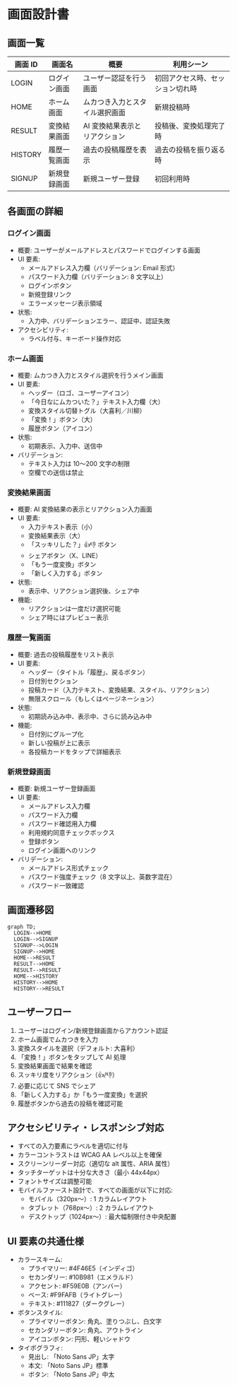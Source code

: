 # 画面設計書

## 画面一覧

| 画面 ID | 画面名       | 概要                           | 利用シーン                       |
| ------- | ------------ | ------------------------------ | -------------------------------- |
| LOGIN   | ログイン画面 | ユーザー認証を行う画面         | 初回アクセス時、セッション切れ時 |
| HOME    | ホーム画面   | ムカつき入力とスタイル選択画面 | 新規投稿時                       |
| RESULT  | 変換結果画面 | AI 変換結果表示とリアクション  | 投稿後、変換処理完了時           |
| HISTORY | 履歴一覧画面 | 過去の投稿履歴を表示           | 過去の投稿を振り返る時           |
| SIGNUP  | 新規登録画面 | 新規ユーザー登録               | 初回利用時                       |

## 各画面の詳細

### ログイン画面

- 概要: ユーザーがメールアドレスとパスワードでログインする画面
- UI 要素:
  - メールアドレス入力欄（バリデーション: Email 形式）
  - パスワード入力欄（バリデーション: 8 文字以上）
  - ログインボタン
  - 新規登録リンク
  - エラーメッセージ表示領域
- 状態:
  - 入力中、バリデーションエラー、認証中、認証失敗
- アクセシビリティ:
  - ラベル付与、キーボード操作対応

### ホーム画面

- 概要: ムカつき入力とスタイル選択を行うメイン画面
- UI 要素:
  - ヘッダー（ロゴ、ユーザーアイコン）
  - 「今日なにムカついた？」テキスト入力欄（大）
  - 変換スタイル切替トグル（大喜利／川柳）
  - 「変換！」ボタン（大）
  - 履歴ボタン（アイコン）
- 状態:
  - 初期表示、入力中、送信中
- バリデーション:
  - テキスト入力は 10〜200 文字の制限
  - 空欄での送信は禁止

### 変換結果画面

- 概要: AI 変換結果の表示とリアクション入力画面
- UI 要素:
  - 入力テキスト表示（小）
  - 変換結果表示（大）
  - 「スッキリした？」👍👎 ボタン
  - シェアボタン（X、LINE）
  - 「もう一度変換」ボタン
  - 「新しく入力する」ボタン
- 状態:
  - 表示中、リアクション選択後、シェア中
- 機能:
  - リアクションは一度だけ選択可能
  - シェア時にはプレビュー表示

### 履歴一覧画面

- 概要: 過去の投稿履歴をリスト表示
- UI 要素:
  - ヘッダー（タイトル「履歴」、戻るボタン）
  - 日付別セクション
  - 投稿カード（入力テキスト、変換結果、スタイル、リアクション）
  - 無限スクロール（もしくはページネーション）
- 状態:
  - 初期読み込み中、表示中、さらに読み込み中
- 機能:
  - 日付別にグループ化
  - 新しい投稿が上に表示
  - 各投稿カードをタップで詳細表示

### 新規登録画面

- 概要: 新規ユーザー登録画面
- UI 要素:
  - メールアドレス入力欄
  - パスワード入力欄
  - パスワード確認用入力欄
  - 利用規約同意チェックボックス
  - 登録ボタン
  - ログイン画面へのリンク
- バリデーション:
  - メールアドレス形式チェック
  - パスワード強度チェック（8 文字以上、英数字混在）
  - パスワード一致確認

## 画面遷移図

```mermaid
graph TD;
  LOGIN-->HOME
  LOGIN-->SIGNUP
  SIGNUP-->LOGIN
  SIGNUP-->HOME
  HOME-->RESULT
  RESULT-->HOME
  RESULT-->RESULT
  HOME-->HISTORY
  HISTORY-->HOME
  HISTORY-->RESULT
```

## ユーザーフロー

1. ユーザーはログイン/新規登録画面からアカウント認証
2. ホーム画面でムカつきを入力
3. 変換スタイルを選択（デフォルト: 大喜利）
4. 「変換！」ボタンをタップして AI 処理
5. 変換結果画面で結果を確認
6. スッキリ度をリアクション（👍/👎）
7. 必要に応じて SNS でシェア
8. 「新しく入力する」か「もう一度変換」を選択
9. 履歴ボタンから過去の投稿を確認可能

## アクセシビリティ・レスポンシブ対応

- すべての入力要素にラベルを適切に付与
- カラーコントラストは WCAG AA レベル以上を確保
- スクリーンリーダー対応（適切な alt 属性、ARIA 属性）
- タッチターゲットは十分な大きさ（最小 44x44px）
- フォントサイズは調整可能
- モバイルファースト設計で、すべての画面が以下に対応:
  - モバイル（320px〜）: 1 カラムレイアウト
  - タブレット（768px〜）: 2 カラムレイアウト
  - デスクトップ（1024px〜）: 最大幅制限付き中央配置

## UI 要素の共通仕様

- カラースキーム:
  - プライマリー: #4F46E5（インディゴ）
  - セカンダリー: #10B981（エメラルド）
  - アクセント: #F59E0B（アンバー）
  - ベース: #F9FAFB（ライトグレー）
  - テキスト: #111827（ダークグレー）
- ボタンスタイル:
  - プライマリーボタン: 角丸、塗りつぶし、白文字
  - セカンダリーボタン: 角丸、アウトライン
  - アイコンボタン: 円形、軽いシャドウ
- タイポグラフィ:
  - 見出し: 「Noto Sans JP」太字
  - 本文: 「Noto Sans JP」標準
  - ボタン: 「Noto Sans JP」中太
